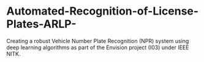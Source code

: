 # Automated-Recognition-of-License-Plates-ARLP-
Creating a robust Vehicle Number Plate Recognition (NPR) system using deep learning algorithms as part of the Envision project (I03) under IEEE NITK.
